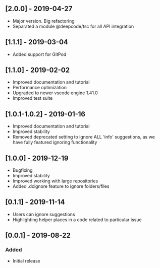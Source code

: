 ## [2.0.0] - 2019-04-27
- Major version. Big refactoring
- Separated a module @deepcode/tsc for all API integration

## [1.1.1] - 2019-03-04
- Added support for GitPod

## [1.1.0] - 2019-02-02
- Improved documentation and tutorial
- Performance optimization 
- Upgraded to newer vscode engine 1.41.0
- Improved test suite

## [1.0.1-1.0.2] - 2019-01-16
- Improved documentation and tutorial
- Improved stability
- Removed deprecated setting to ignore ALL 'info' suggestions, as we have fully featured ignoring functionality

## [1.0.0] - 2019-12-19
- Bugfixing
- Improved stability
- Improved working with large repositories
- Added .dcignore feature to ignore folders/files

## [0.1.1] - 2019-11-14
- Users can ignore suggestions
- Highlighting helper places in a code related to particular issue

## [0.0.1] - 2019-08-22
### Added
- Initial release
